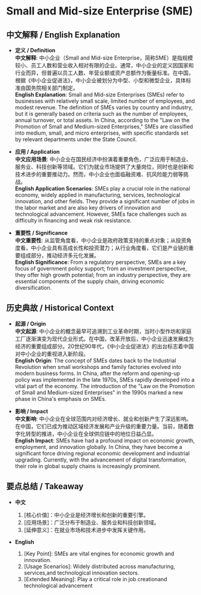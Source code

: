 # Small and Mid-size Enterprise (SME)

## 中文解释 / English Explanation

* **定义 / Definition**  
  **中文解释**: 中小企业（Small and Mid-size Enterprise，简称SME）是指规模较小、员工人数和营业收入相对有限的企业。通常，中小企业的定义因国家和行业而异，但普遍以员工人数、年营业额或资产总额作为衡量标准。在中国，根据《中小企业促进法》，中小企业被划分为中型、小型和微型企业，具体标准由国务院相关部门制定。  
  **English Explanation**: Small and Mid-size Enterprises (SMEs) refer to businesses with relatively small scale, limited number of employees, and modest revenue. The definition of SMEs varies by country and industry, but it is generally based on criteria such as the number of employees, annual turnover, or total assets. In China, according to the "Law on the Promotion of Small and Medium-sized Enterprises," SMEs are classified into medium, small, and micro enterprises, with specific standards set by relevant departments under the State Council.

* **应用 / Application**  
  **中文应用场景**: 中小企业在国民经济中扮演着重要角色，广泛应用于制造业、服务业、科技创新等领域。它们为就业市场提供了大量岗位，同时也是创新和技术进步的重要推动力。然而，中小企业也面临融资难、抗风险能力弱等挑战。  
  **English Application Scenarios**: SMEs play a crucial role in the national economy, widely applied in manufacturing, services, technological innovation, and other fields. They provide a significant number of jobs in the labor market and are also key drivers of innovation and technological advancement. However, SMEs face challenges such as difficulty in financing and weak risk resistance.

* **重要性 / Significance**  
  **中文重要性**: 从监管角度看，中小企业是政府政策支持的重点对象；从投资角度看，中小企业具有高成长性和投资潜力；从行业角度看，它们是产业链的重要组成部分，推动经济多元化发展。  
  **English Significance**: From a regulatory perspective, SMEs are a key focus of government policy support; from an investment perspective, they offer high growth potential; from an industry perspective, they are essential components of the supply chain, driving economic diversification.

## 历史典故 / Historical Context

* **起源 / Origin**  
  **中文起源**: 中小企业的概念最早可追溯到工业革命时期，当时小型作坊和家庭工厂逐渐演变为现代企业形式。在中国，改革开放后，中小企业迅速发展成为经济的重要组成部分。20世纪90年代，《中小企业促进法》的出台标志着中国对中小企业的重视进入新阶段。  
  **English Origin**: The concept of SMEs dates back to the Industrial Revolution when small workshops and family factories evolved into modern business forms. In China, after the reform and opening-up policy was implemented in the late 1970s, SMEs rapidly developed into a vital part of the economy. The introduction of the "Law on the Promotion of Small and Medium-sized Enterprises" in the 1990s marked a new phase in China's emphasis on SMEs.

* **影响 / Impact**  
  **中文影响**: 中小企业在全球范围内对经济增长、就业和创新产生了深远影响。在中国，它们已成为推动区域经济发展和产业升级的重要力量。当前，随着数字化转型的推进，中小企业在全球供应链中的地位日益凸显。  
  **English Impact**: SMEs have had a profound impact on economic growth, employment, and innovation globally. In China, they have become a significant force driving regional economic development and industrial upgrading. Currently, with the advancement of digital transformation, their role in global supply chains is increasingly prominent.

## 要点总结 / Takeaway

* **中文**  
  1. [核心价值]：中小企业是经济增长和创新的重要引擎。
  2. [应用场景]：广泛分布于制造业、服务业和科技创新领域。
  3. [延伸意义]：在就业市场和技术进步中发挥关键作用。

* **English**  
  1. [Key Point]: SMEs are vital engines for economic growth and innovation.
  2. [Usage Scenarios]: Widely distributed across manufacturing, services,and technological innovation sectors.
  3. [Extended Meaning]: Play a critical role in job creationand technological advancement